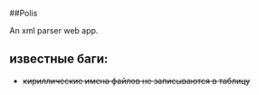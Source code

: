 ##Polis

An xml parser web app.

известные баги:
-
- ~~кириллические имена файлов не записываются в таблицу~~

